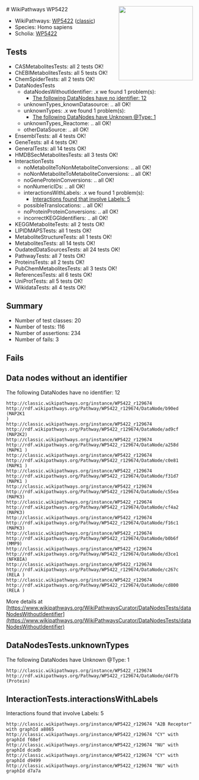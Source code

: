 <img style="float: right; width: 200px" src="https://upload.wikimedia.org/wikipedia/commons/thumb/8/83/Wplogo_with_text_500.png/640px-Wplogo_with_text_500.png" />
# WikiPathways WP5422

* WikiPathways: [WP5422](https://wikipathways.org/pathways/WP5422) ([classic](https://classic.wikipathways.org/instance/WP5422))
* Species: Homo sapiens
* Scholia: [WP5422](https://scholia.toolforge.org/wikipathways/WP5422)
## Tests
* CASMetabolitesTests: all 2 tests OK!
* ChEBIMetabolitesTests: all 5 tests OK!
* ChemSpiderTests: all 2 tests OK!
* DataNodesTests
    * dataNodesWithoutIdentifier: .x we found 1 problem(s):
        * [The following DataNodes have no identifier: 12](#8792c492)
    * unknownTypes_knownDatasource: .. all OK!
    * unknownTypes: .x we found 1 problem(s):
        * [The following DataNodes have Unknown @Type: 1](#839973df)
    * unknownTypes_Reactome: .. all OK!
    * otherDataSource: .. all OK!
* EnsemblTests: all 4 tests OK!
* GeneTests: all 4 tests OK!
* GeneralTests: all 14 tests OK!
* HMDBSecMetabolitesTests: all 3 tests OK!
* InteractionTests
    * noMetaboliteToNonMetaboliteConversions: .. all OK!
    * noNonMetaboliteToMetaboliteConversions: .. all OK!
    * noGeneProteinConversions: .. all OK!
    * nonNumericIDs: .. all OK!
    * interactionsWithLabels: .x we found 1 problem(s):
        * [Interactions found that involve Labels: 5](#630d267c)
    * possibleTranslocations: .. all OK!
    * noProteinProteinConversions: .. all OK!
    * incorrectKEGGIdentifiers: .. all OK!
* KEGGMetaboliteTests: all 2 tests OK!
* LIPIDMAPSTests: all 1 tests OK!
* MetaboliteStructureTests: all 1 tests OK!
* MetabolitesTests: all 14 tests OK!
* OudatedDataSourcesTests: all 24 tests OK!
* PathwayTests: all 7 tests OK!
* ProteinsTests: all 2 tests OK!
* PubChemMetabolitesTests: all 3 tests OK!
* ReferencesTests: all 6 tests OK!
* UniProtTests: all 5 tests OK!
* WikidataTests: all 4 tests OK!


## Summary

* Number of test classes: 20
* Number of tests: 116
* Number of assertions: 234
* Number of fails: 3

## Fails

<a name="8792c492" />

## Data nodes without an identifier

The following DataNodes have no identifier: 12
```
http://classic.wikipathways.org/instance/WP5422_r129674 http://rdf.wikipathways.org/Pathway/WP5422_r129674/DataNode/b90ed (MAP2K1 
)
http://classic.wikipathways.org/instance/WP5422_r129674 http://rdf.wikipathways.org/Pathway/WP5422_r129674/DataNode/ad9cf (MAP2K2)
http://classic.wikipathways.org/instance/WP5422_r129674 http://rdf.wikipathways.org/Pathway/WP5422_r129674/DataNode/a258d (MAPK1 )
http://classic.wikipathways.org/instance/WP5422_r129674 http://rdf.wikipathways.org/Pathway/WP5422_r129674/DataNode/c0e81 (MAPK1 )
http://classic.wikipathways.org/instance/WP5422_r129674 http://rdf.wikipathways.org/Pathway/WP5422_r129674/DataNode/f31d7 (MAPK1 )
http://classic.wikipathways.org/instance/WP5422_r129674 http://rdf.wikipathways.org/Pathway/WP5422_r129674/DataNode/c55ea (MAPK3)
http://classic.wikipathways.org/instance/WP5422_r129674 http://rdf.wikipathways.org/Pathway/WP5422_r129674/DataNode/cf4a2 (MAPK3)
http://classic.wikipathways.org/instance/WP5422_r129674 http://rdf.wikipathways.org/Pathway/WP5422_r129674/DataNode/f16c1 (MAPK3)
http://classic.wikipathways.org/instance/WP5422_r129674 http://rdf.wikipathways.org/Pathway/WP5422_r129674/DataNode/b0b6f (MMP9)
http://classic.wikipathways.org/instance/WP5422_r129674 http://rdf.wikipathways.org/Pathway/WP5422_r129674/DataNode/d3ce1 (NFKBIA)
http://classic.wikipathways.org/instance/WP5422_r129674 http://rdf.wikipathways.org/Pathway/WP5422_r129674/DataNode/c267c (RELA )
http://classic.wikipathways.org/instance/WP5422_r129674 http://rdf.wikipathways.org/Pathway/WP5422_r129674/DataNode/cd800 (RELA )
```

More details at [https://www.wikipathways.org/WikiPathwaysCurator/DataNodesTests/dataNodesWithoutIdentifier](https://www.wikipathways.org/WikiPathwaysCurator/DataNodesTests/dataNodesWithoutIdentifier)

<a name="839973df" />

## DataNodesTests.unknownTypes

The following DataNodes have Unknown @Type: 1
```
http://classic.wikipathways.org/instance/WP5422_r129674 http://rdf.wikipathways.org/Pathway/WP5422_r129674/DataNode/d4f7b (Protein)
```

<a name="630d267c" />

## InteractionTests.interactionsWithLabels

Interactions found that involve Labels: 5
```
http://classic.wikipathways.org/instance/WP5422_r129674 "A2B Receptor" with graphId a8865
http://classic.wikipathways.org/instance/WP5422_r129674 "CY" with graphId f68ef
http://classic.wikipathways.org/instance/WP5422_r129674 "NU" with graphId dcadb
http://classic.wikipathways.org/instance/WP5422_r129674 "CY" with graphId d9499
http://classic.wikipathways.org/instance/WP5422_r129674 "NU" with graphId d7a7a
```

